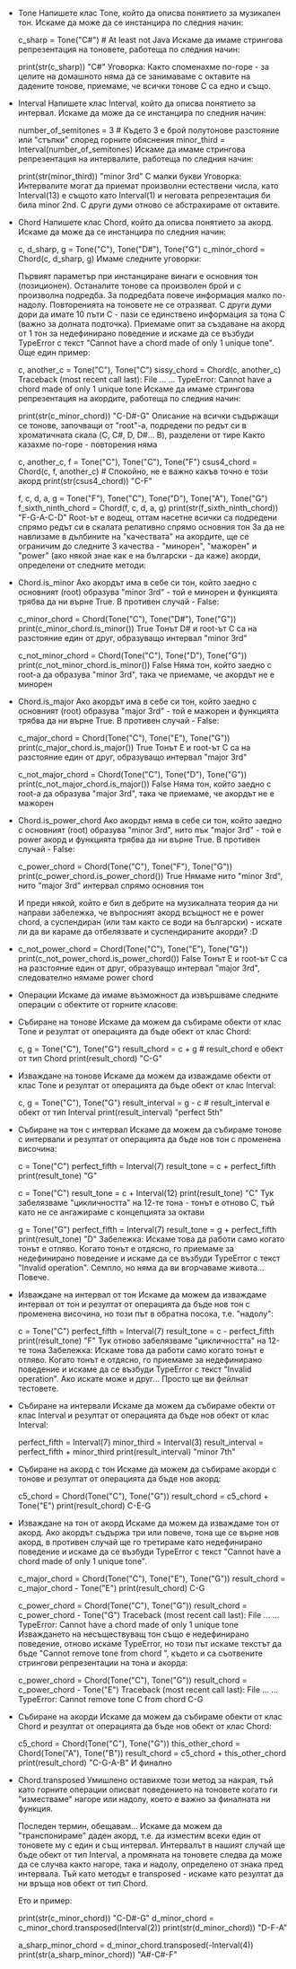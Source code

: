 * Tone
  Напишете клас Tone, който да описва понятието за музикален тон. Искаме да може да се инстанцира по следния начин:
  
  c_sharp = Tone("C#") # At least not Java
  Искаме да имаме стрингова репрезентация на тоновете, работеща по следния начин:
  
  print(str(c_sharp))
  "C#"
  Уговорка: Както споменахме по-горе - за целите на домашното няма да се занимаваме с октавите на дадените тонове, приемаме, че всички тонове 
  C са едно и също.

* Interval
  Напишете клас Interval, който да описва понятието за интервал. Искаме да може да се инстанцира по следния начин:

  number_of_semitones = 3 # Където 3 е брой полутонове разстояние или "стъпки" според горните обяснения
  minor_third = Interval(number_of_semitones)
  Искаме да имаме стрингова репрезентация на интервалите, работеща по следния начин:

  print(str(minor_third))
  "minor 3rd"
  С малки букви
  Уговорка: Интервалите могат да приемат произволни естествени числа, като Interval(13) е същото като Interval(1) и неговата репрезентация би 
  била minor 2nd. С други думи отново се абстрахираме от октавите.

* Chord
  Напишете клас Chord, който да описва понятието за акорд. Искаме да може да се инстанцира по следния начин:

  c, d_sharp, g = Tone("C"), Tone("D#"), Tone("G")
  c_minor_chord = Chord(c, d_sharp, g)
  Имаме следните уговорки:

  Първият параметър при инстанциране винаги е основния тон (позиционен).
  Останалите тонове са произволен брой и с произволна подредба. За подредбата повече информация малко по-надолу.
  Повторенията на тоновете не се отразяват. С други думи дори да имате 10 пъти C - пази се единствено информация за тона C (важно за долната 
  подточка). Приемаме опит за създаване на акорд от 1 тон за недефинирано поведение и искаме да се възбуди TypeError с текст "Cannot have a 
  chord made of only 1 unique tone".
  Още един пример:

  c, another_c = Tone("C"), Tone("C")
  sissy_chord = Chord(c, another_c)
  Traceback (most recent call last):
  File ...
    ...
  TypeError: Cannot have a chord made of only 1 unique tone
  Искаме да имаме стрингова репрезентация на акордите, работеща по следния начин:

  print(str(c_minor_chord))
  "C-D#-G"
  Описание на всички съдържащи се тонове, започващи от "root"-а,
  подредени по редът си в хроматичната скала (C, C#, D, D#... B), разделени от тире
  Както казахме по-горе - повторения няма

  c, another_c, f = Tone("C"), Tone("C"), Tone("F")
  csus4_chord = Chord(c, f, another_c) # Спокойно, не е важно какъв точно е този акорд
  print(str(csus4_chord))
  "C-F"

  f, c, d, a, g = Tone("F"), Tone("C"), Tone("D"), Tone("A"), Tone("G")
  f_sixth_ninth_chord = Chord(f, c, d, a, g)
  print(str(f_sixth_ninth_chord))
  "F-G-A-C-D"
  Root-ът е водещ, оттам насетне всички са подредени спрямо редът си в скалата
  релативно спрямо основния тон
  За да не навлизаме в дълбините на "качествата" на акордите, ще се ограничим до следните 3 качества - "минорен", "мажорен" и "power" (ако 
  някой знае как е на български - да каже) акорди, определени от следните методи:

* Chord.is_minor
  Ако акордът има в себе си тон, който заедно с основният (root) образува "minor 3rd" - той е минорен и функцията трябва да ни върне True. В 
  противен случай - False:

  c_minor_chord = Chord(Tone("C"), Tone("D#"), Tone("G"))
  print(c_minor_chord.is_minor())
  True
  Тонът D# и root-ът C са на разстояние един от друг, образуващо интервал "minor 3rd"

  c_not_minor_chord = Chord(Tone("C"), Tone("D"), Tone("G"))
  print(c_not_minor_chord.is_minor())
  False
  Няма тон, който заедно с root-а да образува "minor 3rd", така че приемаме, че акордът не е минорен
  
* Chord.is_major
  Ако акордът има в себе си тон, който заедно с основният (root) образува "major 3rd" - той е мажорен и функцията трябва да ни върне True. В 
  противен случай - False:

  c_major_chord = Chord(Tone("C"), Tone("E"), Tone("G"))
  print(c_major_chord.is_major())
  True
  Тонът E и root-ът C са на разстояние един от друг, образуващо интервал "major 3rd"

  c_not_major_chord = Chord(Tone("C"), Tone("D"), Tone("G"))
  print(c_not_major_chord.is_major())
  False
  Няма тон, който заедно с root-а да образува "major 3rd", така че приемаме, че акордът не е мажорен
  
* Chord.is_power_chord
  Ако акордът няма в себе си тон, който заедно с основният (root) образува "minor 3rd", нито пък "major 3rd" - той е power акорд и функцията 
  трябва да ни върне True. В противен случай - False:

  c_power_chord = Chord(Tone("C"), Tone("F"), Tone("G"))
  print(c_power_chord.is_power_chord())
  True
  Нямаме нито "minor 3rd", нито "major 3rd" интервал спрямо основния тон

  И преди някой, който е бил в дебрите на музикалната теория да ни направи забележка,
  че въпросният акорд всъщност не е power chord, а суспендиран (или там както се води
  на български) - искате ли да ви караме да отбелязвате и суспендираните акорди? :D

* c_not_power_chord = Chord(Tone("C"), Tone("E"), Tone("G"))
  print(c_not_power_chord.is_power_chord())
  False
  Тонът E и root-ът C са на разстояние един от друг, образуващо интервал "major 3rd", следователно нямаме power chord
  
* Операции
  Искаме да имаме възможност да извършваме следните операции с обектите от горните класове:

* Събиране на тонове
  Искаме да можем да събираме обекти от клас Tone и резултат от операцията да бъде обект от клас Chord:

  c, g = Tone("C"), Tone("G")
  result_chord = c + g # result_chord е обект от тип Chord
  print(result_chord)
  "C-G"
  
* Изваждане на тонове
  Искаме да можем да изваждаме обекти от клас Tone и резултат от операцията да бъде обект от клас Interval:

  c, g = Tone("C"), Tone("G")
  result_interval = g - c # result_interval е обект от тип Interval
  print(result_interval)
  "perfect 5th"
  
* Събиране на тон с интервал
  Искаме да можем да събираме тонове с интервали и резултат от операцията да бъде нов тон с променена височина:

  c = Tone("C")
  perfect_fifth = Interval(7)
  result_tone = c + perfect_fifth
  print(result_tone)
  "G"

  c = Tone("C")
  result_tone = c + Interval(12)
  print(result_tone)
  "C"
  Тук забелязваме "цикличността" на 12-те тона - тонът е отново C, тъй като не се
  ангажираме с концепцията за октави

  g = Tone("G")
  perfect_fifth = Interval(7)
  result_tone = g + perfect_fifth
  print(result_tone)
  "D"
  Забележка: Искаме това да работи само когато тонът е отляво. Когато тонът е отдясно, го приемаме за недефинирано поведение и искаме да се 
  възбуди TypeError с текст "Invalid operation". Семпло, но няма да ви вгорчаваме живота… Повече.

* Изваждане на интервал от тон
  Искаме да можем да изваждаме интервал от тон и резултат от операцията да бъде нов тон с променена височина, но този път в обратна посока, 
  т.е. "надолу":

  c = Tone("C")
  perfect_fifth = Interval(7)
  result_tone = c - perfect_fifth
  print(result_tone)
  "F"
  Тук отново забелязваме "цикличността" на 12-те тона
  Забележка: Искаме това да работи само когато тонът е отляво. Когато тонът е отдясно, го приемаме за недефинирано поведение и искаме да се 
  възбуди TypeError с текст "Invalid operation". Ако искате може и друг… Просто ще ви фейлнат тестовете.

* Събиране на интервали
  Искаме да можем да събираме обекти от клас Interval и резултат от операцията да бъде нов обект от клас Interval:

  perfect_fifth = Interval(7)
  minor_third = Interval(3)
  result_interval = perfect_fifth + minor_third
  print(result_interval)
  "minor 7th"
  
* Събиране на акорд с тон
  Искаме да можем да събираме акорди с тонове и резултат от операцията да бъде нов акорд:

  c5_chord = Chord(Tone("C"), Tone("G"))
  result_chord = c5_chord + Tone("E")
  print(result_chord)
  C-Е-G
  
* Изваждане на тон от акорд
  Искаме да можем да изваждаме тон от акорд. Ако акордът съдържа три или повече, тона ще се върне нов акорд, в противен случай ще го 
  третираме като недефинирано поведение и искаме да се възбуди TypeError с текст "Cannot have a chord made of only 1 unique tone".

  c_major_chord = Chord(Tone("C"), Tone("E"), Tone("G"))
  result_chord = c_major_chord - Tone("E")
  print(result_chord)
  C-G

  c_power_chord = Chord(Tone("C"), Tone("G"))
  result_chord = c_power_chord - Tone("G")
  Traceback (most recent call last):
  File ...
    ...
  TypeError: Cannot have a chord made of only 1 unique tone
  Изваждането на несъществуващ тон също е недефинирано поведение, отново искаме TypeError, но този път искаме текстът да бъде "Cannot remove 
  tone <Tone> from chord <Chord>", където <Tone> и <Chord> са съотвените стрингови репрезентации на тона и акорда:

  c_power_chord = Chord(Tone("C"), Tone("G"))
  result_chord = c_power_chord - Tone("E")
  Traceback (most recent call last):
  File ...
    ...
  TypeError: Cannot remove tone C from chord C-G
  
* Събиране на акорди
  Искаме да можем да събираме обекти от клас Chord и резултат от операцията да бъде нов обект от клас Chord:

  c5_chord = Chord(Tone("C"), Tone("G"))
  this_other_chord = Chord(Tone("A"), Tone("B"))
  result_chord = c5_chord + this_other_chord
  print(result_chord)
  "C-G-A-B"
  И финално
  
* Chord.transposed
  Умишлено оставихме този метод за накрая, тъй като горните операции описват поведението на тоновете когато ги "изместваме" нагоре или 
  надолу, което е важно за финалната ни функция.

  Последен термин, обещавам… Искаме да можем да "транспонираме" даден акорд, т.е. да изместим всеки един от тоновете му с един и същ 
  интервал. Интервалът в нашият случай ще бъде обект от тип Interval, а промяната на тоновете следва да може да се случва както нагоре, така 
  и надолу, определено от знака пред интервала. Тъй като методът е transposed - искаме като резултат да ни връща нов обект от тип Chord.

  Ето и пример:

  print(str(c_minor_chord))
  "C-D#-G"
  d_minor_chord = c_minor_chord.transposed(Interval(2))
  print(str(d_minor_chord))
  "D-F-A"

  a_sharp_minor_chord = d_minor_chord.transposed(-Interval(4))
  print(str(a_sharp_minor_chord))
  "A#-C#-F"

